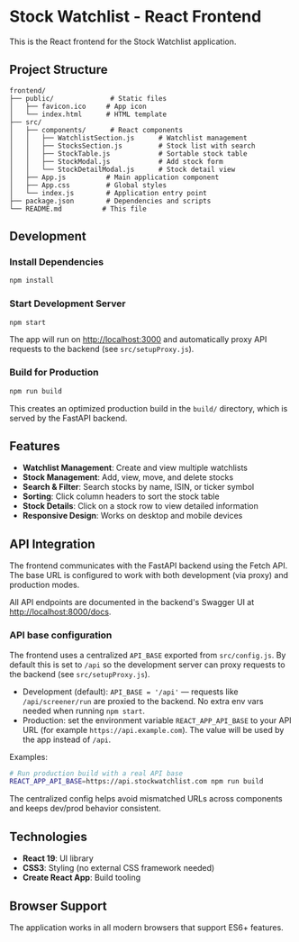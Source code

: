 # Stock Watchlist - React Frontend

This is the React frontend for the Stock Watchlist application.

## Project Structure

```text
frontend/
├── public/              # Static files
│   ├── favicon.ico     # App icon
│   └── index.html      # HTML template
├── src/
│   ├── components/      # React components
│   │   ├── WatchlistSection.js      # Watchlist management
│   │   ├── StocksSection.js         # Stock list with search
│   │   ├── StockTable.js            # Sortable stock table
│   │   ├── StockModal.js            # Add stock form
│   │   └── StockDetailModal.js      # Stock detail view
│   ├── App.js          # Main application component
│   ├── App.css         # Global styles
│   └── index.js        # Application entry point
├── package.json        # Dependencies and scripts
└── README.md          # This file
```

## Development

### Install Dependencies

```bash
npm install
```

### Start Development Server

```bash
npm start
```

The app will run on [http://localhost:3000](http://localhost:3000) and automatically proxy API requests to the backend (see `src/setupProxy.js`).

### Build for Production

```bash
npm run build
```

This creates an optimized production build in the `build/` directory, which is served by the FastAPI backend.

## Features

- **Watchlist Management**: Create and view multiple watchlists
- **Stock Management**: Add, view, move, and delete stocks
- **Search & Filter**: Search stocks by name, ISIN, or ticker symbol
- **Sorting**: Click column headers to sort the stock table
- **Stock Details**: Click on a stock row to view detailed information
- **Responsive Design**: Works on desktop and mobile devices

## API Integration

The frontend communicates with the FastAPI backend using the Fetch API. The base URL is configured to work with both development (via proxy) and production modes.

All API endpoints are documented in the backend's Swagger UI at [http://localhost:8000/docs](http://localhost:8000/docs).

### API base configuration

The frontend uses a centralized `API_BASE` exported from `src/config.js`. By default this is set to `/api` so the development server can proxy requests to the backend (see `src/setupProxy.js`).

- Development (default): `API_BASE = '/api'` — requests like `/api/screener/run` are proxied to the backend. No extra env vars needed when running `npm start`.
- Production: set the environment variable `REACT_APP_API_BASE` to your API URL (for example `https://api.example.com`). The value will be used by the app instead of `/api`.

Examples:

```bash
# Run production build with a real API base
REACT_APP_API_BASE=https://api.stockwatchlist.com npm run build
```

The centralized config helps avoid mismatched URLs across components and keeps dev/prod behavior consistent.

## Technologies

- **React 19**: UI library
- **CSS3**: Styling (no external CSS framework needed)
- **Create React App**: Build tooling

## Browser Support

The application works in all modern browsers that support ES6+ features.
